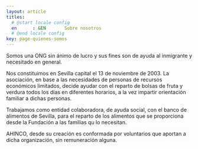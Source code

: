 ```yaml
---
layout: article
titles:
  # @start locale config
  en      : &EN       Sobre nosotros 
  # @end locale config
key: page-quienes-somos
---
```



Somos una ONG sin ánimo de lucro y sus fines son de ayuda al inmigrante y necesitado en general.

Nos constituimos en Sevilla capital el 13 de noviembre de 2003. La asociación, en base a las necesidades de personas de recursos económicos limitados, decide ayudar con el reparto de bolsas de fruta y verdura todos los días en diferentes horarios, a la vez impartir orientación familiar a dichas personas.

Trabajamos como entidad colaboradora, de ayuda social, con el banco de alimentos de Sevilla, para el reparto de los alimentos que se proporciona desde la Fundación a las familias qu lo necesitan.

AHINCO, desde su creación es conformada por voluntarios que aportan a dicha organización, sin remuneración alguna.

